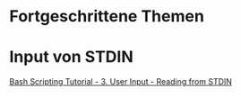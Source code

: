 # Fortgeschrittene Themen

# Input von STDIN

[Bash Scripting Tutorial - 3. User Input - Reading from STDIN](https://ryanstutorials.net/bash-scripting-tutorial/bash-input.php#stdin)

